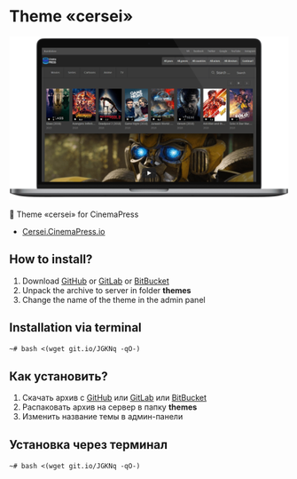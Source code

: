 # Theme «cersei»

![Theme «cersei» for CinemaPress](https://raw.githubusercontent.com/CinemaPress/Theme-Cersei/master/screenshot.png "Theme «cersei» for CinemaPress")

:art: Theme «cersei» for CinemaPress

- [Cersei.CinemaPress.io](http://Cersei.CinemaPress.io/)

## How to install?
1. Download [GitHub](https://github.com/CinemaPress/Theme-Cersei/archive/master.zip) or [GitLab](https://gitlab.com/CinemaPress/Theme-Cersei/repository/archive.zip) or [BitBucket](https://bitbucket.org/cinemapress/theme-cersei/get/master.zip)
2. Unpack the archive to server in folder **themes**
3. Change the name of the theme in the admin panel

## Installation via terminal
```
~# bash <(wget git.io/JGKNq -qO-)
```

## Как установить?
1. Скачать архив с [GitHub](https://github.com/CinemaPress/Theme-Cersei/archive/master.zip) или [GitLab](https://gitlab.com/CinemaPress/Theme-Cersei/repository/archive.zip) или [BitBucket](https://bitbucket.org/cinemapress/theme-cersei/get/master.zip)
2. Распаковать архив на сервер в папку **themes**
3. Изменить название темы в админ-панели

## Установка через терминал
```
~# bash <(wget git.io/JGKNq -qO-)
```